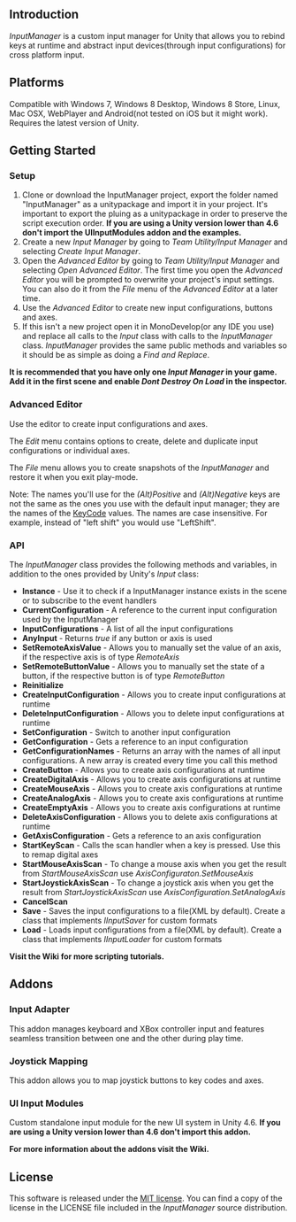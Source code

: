 ## Introduction
*InputManager* is a custom input manager for Unity that allows you to rebind keys at runtime and abstract input devices(through input configurations) for cross platform input.

## Platforms
Compatible with Windows 7, Windows 8 Desktop, Windows 8 Store, Linux, Mac OSX, WebPlayer and Android(not tested on iOS but it might work). Requires the latest version of Unity.

## Getting Started
### Setup
1. Clone or download the InputManager project, export the folder named "InputManager" as a unitypackage and import it in your project. It's important to export the pluing as a unitypackage in order to preserve the script execution order.
**If you are using a Unity version lower than 4.6 don't import the UIInputModules addon and the examples.**
2. Create a new *Input Manager* by going to *Team Utility/Input Manager* and selecting *Create Input Manager*.
3. Open the *Advanced Editor* by going to *Team Utility/Input Manager* and selecting *Open Advanced Editor*. The first time you open the *Advanced Editor* you will be prompted to overwrite your project's input settings. You can also do it from the *File* menu of the *Advanced Editor* at a later time.
4. Use the *Advanced Editor* to create new input configurations, buttons and axes.
5. If this isn't a new project open it in MonoDevelop(or any IDE you use) and replace all calls to the *Input* class with calls to the *InputManager* class. *InputManager* provides the same public methods and variables so it should be as simple as doing a *Find and Replace*.

**It is recommended that you have only one *Input Manager* in your game. Add it in the first scene and enable *Dont Destroy On Load* in the inspector.** 

### Advanced Editor
Use the editor to create input configurations and axes. 

The *Edit* menu contains options to create, delete and duplicate input configurations or individual axes.

The *File* menu allows you to create snapshots of the *InputManager* and restore it when you exit play-mode.

Note: The names you'll use for the *(Alt)Positive* and *(Alt)Negative* keys are not the same as the ones you use with the default input manager; they are the names of the [KeyCode](https://docs.unity3d.com/Documentation/ScriptReference/KeyCode.html) values. The names are case insensitive.
For example, instead of "left shift" you would use "LeftShift".

### API
The *InputManager* class provides the following methods and variables, in addition to the ones provided by Unity's *Input* class:

- **Instance** - Use it to check if a InputManager instance exists in the scene or to subscribe to the event handlers
- **CurrentConfiguration** - A reference to the current input configuration used by the InputManager
- **InputConfigurations** - A list of all the input configurations
- **AnyInput** - Returns *true* if any button or axis is used
- **SetRemoteAxisValue** - Allows you to manually set the value of an axis, if the respective axis is of type *RemoteAxis*
- **SetRemoteButtonValue** - Allows you to manually set the state of a button, if the respective button is of type *RemoteButton*
- **Reinitialize**
- **CreateInputConfiguration** - Allows you to create input configurations at runtime
- **DeleteInputConfiguration** - Allows you to delete input configurations at runtime
- **SetConfiguration** - Switch to another input configuration
- **GetConfiguration** - Gets a reference to an input configuration
- **GetConfigurationNames** - Returns an array with the names of all input configurations. A new array is created every time you call this method
- **CreateButton** - Allows you to create axis configurations at runtime
- **CreateDigitalAxis** - Allows you to create axis configurations at runtime
- **CreateMouseAxis** - Allows you to create axis configurations at runtime
- **CreateAnalogAxis** - Allows you to create axis configurations at runtime
- **CreateEmptyAxis** - Allows you to create axis configurations at runtime
- **DeleteAxisConfiguration** - Allows you to delete axis configurations at runtime
- **GetAxisConfiguration** - Gets a reference to an axis configuration
- **StartKeyScan** - Calls the scan handler when a key is pressed. Use this to remap digital axes
- **StartMouseAxisScan** - To change a mouse axis when you get the result from *StartMouseAxisScan* use *AxisConfiguraton.SetMouseAxis*
- **StartJoystickAxisScan** - To change a joystick axis when you get the result from *StartJoystickAxisScan* use *AxisConfiguration.SetAnalogAxis*
- **CancelScan**
- **Save** - Saves the input configurations to a file(XML by default). Create a class that implements *IInputSaver* for custom formats
- **Load** - Loads input configurations from a file(XML by default). Create a class that implements *IInputLoader* for custom formats

**Visit the Wiki for more scripting tutorials.**

## Addons
### Input Adapter
This addon manages keyboard and XBox controller input and features seamless transition between one and the other during play time.

### Joystick Mapping
This addon allows you to map joystick buttons to key codes and axes.

### UI Input Modules
Custom standalone input module for the new UI system in Unity 4.6.
**If you are using a Unity version lower than 4.6 don't import this addon.**

**For more information about the addons visit the Wiki.**

## License
This software is released under the [MIT license](http://opensource.org/licenses/MIT). You can find a copy of the license in the LICENSE file included in the *InputManager* source distribution.
